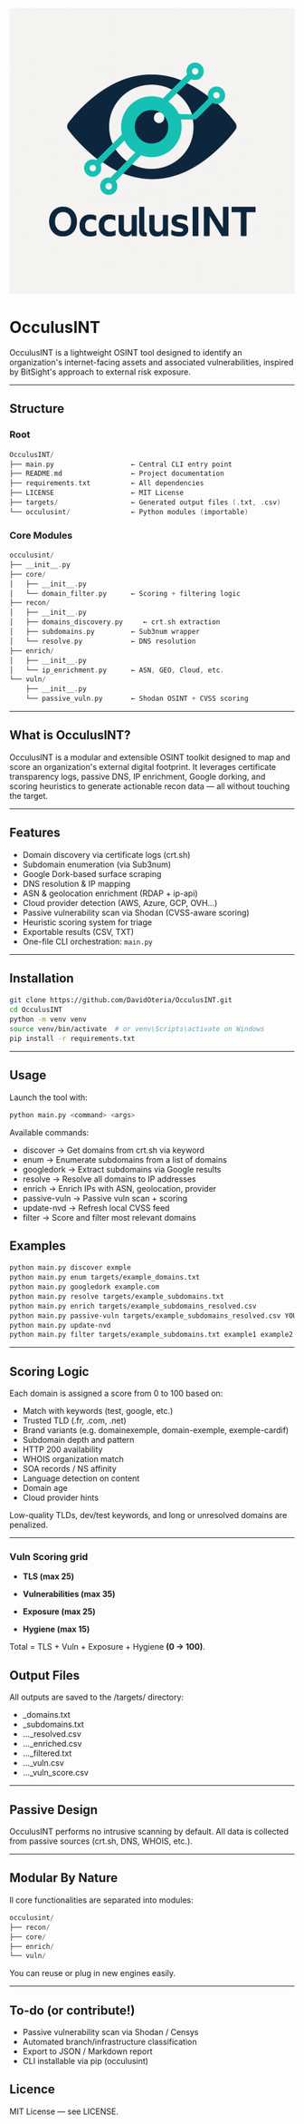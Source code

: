 ![Alt text](assets/logo_mission.png)


# OcculusINT
OcculusINT is a lightweight OSINT tool designed to identify an organization's internet-facing assets and associated vulnerabilities, inspired by BitSight's approach to external risk exposure.

---

## Structure

### Root 
```cpp
OcculusINT/
├── main.py                   ← Central CLI entry point
├── README.md                 ← Project documentation
├── requirements.txt          ← All dependencies
├── LICENSE                   ← MIT License
├── targets/                  ← Generated output files (.txt, .csv)
└── occulusint/               ← Python modules (importable)
```

### Core Modules 
```cpp
occulusint/
├── __init__.py
├── core/
│   ├── __init__.py
│   └── domain_filter.py      ← Scoring + filtering logic
├── recon/
│   ├── __init__.py
│   ├── domains_discovery.py     ← crt.sh extraction
│   ├── subdomains.py         ← Sub3num wrapper
│   └── resolve.py            ← DNS resolution
├── enrich/
│   ├── __init__.py
│   └── ip_enrichment.py      ← ASN, GEO, Cloud, etc.
└── vuln/
    ├── __init__.py
    └── passive_vuln.py       ← Shodan OSINT + CVSS scoring
```
---

## What is OcculusINT?

OcculusINT is a modular and extensible OSINT toolkit designed to map and score an organization's external digital footprint. It leverages certificate transparency logs, passive DNS, IP enrichment, Google dorking, and scoring heuristics to generate actionable recon data — all without touching the target.

---

## Features

- Domain discovery via certificate logs (crt.sh)
- Subdomain enumeration (via Sub3num)
- Google Dork-based surface scraping
- DNS resolution & IP mapping
- ASN & geolocation enrichment (RDAP + ip-api)
- Cloud provider detection (AWS, Azure, GCP, OVH…)
- Passive vulnerability scan via Shodan (CVSS-aware scoring)
- Heuristic scoring system for triage
- Exportable results (CSV, TXT)
- One-file CLI orchestration: `main.py`

---

## Installation

```bash
git clone https://github.com/DavidOteria/OcculusINT.git
cd OcculusINT
python -m venv venv
source venv/bin/activate  # or venv\Scripts\activate on Windows
pip install -r requirements.txt
```

--- 

## Usage

Launch the tool with:

```bash
python main.py <command> <args>
```

Available commands:

- discover → Get domains from crt.sh via keyword
- enum → Enumerate subdomains from a list of domains
- googledork → Extract subdomains via Google results
- resolve → Resolve all domains to IP addresses
- enrich → Enrich IPs with ASN, geolocation, provider
- passive-vuln → Passive vuln scan + scoring
- update-nvd → Refresh local CVSS feed
- filter → Score and filter most relevant domains

## Examples 

```bash 
python main.py discover exmple
python main.py enum targets/example_domains.txt
python main.py googledork example.com
python main.py resolve targets/example_subdomains.txt
python main.py enrich targets/example_subdomains_resolved.csv
python main.py passive-vuln targets/example_subdomains_resolved.csv YOUR_SHODAN_KEY
python main.py update-nvd 
python main.py filter targets/example_subdomains.txt example1 example2 example3
```

---

## Scoring Logic

Each domain is assigned a score from 0 to 100 based on:

- Match with keywords (test, google, etc.)
- Trusted TLD (.fr, .com, .net)
- Brand variants (e.g. domainexemple, domain-exemple, exemple-cardif)
- Subdomain depth and pattern
- HTTP 200 availability
- WHOIS organization match
- SOA records / NS affinity
- Language detection on content
- Domain age
- Cloud provider hints

Low-quality TLDs, dev/test keywords, and long or unresolved domains are penalized.

---

### Vuln Scoring grid

- **TLS (max 25)**

- **Vulnerabilities (max 35)**  

- **Exposure (max 25)**

- **Hygiene (max 15)**

Total = TLS + Vuln + Exposure + Hygiene **(0 → 100)**.

## Output Files

All outputs are saved to the /targets/ directory:

- <keyword>_domains.txt
- <domain>_subdomains.txt
- ..._resolved.csv
- ..._enriched.csv
- ..._filtered.txt
- ..._vuln.csv
- ..._vuln_score.csv

--- 

## Passive Design 

OcculusINT performs no intrusive scanning by default. All data is collected from passive sources (crt.sh, DNS, WHOIS, etc.).

--- 

## Modular By Nature

ll core functionalities are separated into modules:

```cpp
occulusint/
├── recon/
├── core/
├── enrich/
└── vuln/
```

You can reuse or plug in new engines easily.

---

## To-do (or contribute!)

- Passive vulnerability scan via Shodan / Censys
- Automated branch/infrastructure classification
- Export to JSON / Markdown report
- CLI installable via pip (occulusint)

## Licence 
MIT License — see LICENSE.